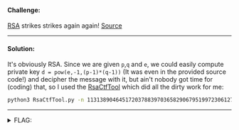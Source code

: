 #### Challenge:

[RSA](./rsa.txt ":ignore") strikes strikes again again! [Source](./rsa.py ":ignore")

---

#### Solution:

It's obviously RSA. Since we are given `p`,`q` and `e`, we could easily compute private key `d = pow(e,-1,(p-1)*(q-1))` (It was even in the provided source code!) and decipher the message with it, but ain't nobody got time for (coding) that, so I used the [RsaCtfTool](https://github.com/Ganapati/RsaCtfTool) which did all the dirty work for me:

```bash
python3 RsaCtfTool.py -n 113138904645172037883970365829067951997230612719077573521906183509830180342554841790268134999423971247602095979484887092205889453631416247856139838680189062511282674134361726455828113825651055263796576482555849771303361415911103661873954509376979834006775895197929252775133737380642752081153063469135950168223 -p 11556895667671057477200219387242513875610589005594481832449286005570409920461121505578566298354611080750154513073654150580136639937876904687126793459819369 -q 9789731420840260962289569924638041579833494812169162102854947552459243338614590024836083625245719375467053459789947717068410632082598060778090631475194567 -e 65537 --uncipher 108644851584756918977851425216398363307810002101894230112870917234519516101802838576315116490794790271121303531868519534061050530562981420826020638383979983010271660175506402389504477695184339442431370630019572693659580322499801215041535132565595864123113626239232420183378765229045037108065155299178074809432
```

---

<details><summary>FLAG:</summary>

```text
actf{old_but_still_good_well_at_least_until_quantum_computing}
```

</details>
<br/>
